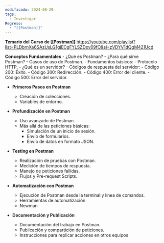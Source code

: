 ```yaml
---
modificado: 2024-08-29
tags:
  - Investigar
Regreso:
  - "[[Postman]]"
---
```

**Temario del Curso de [[Postman]]**
https://youtube.com/playlist?list=PLDbrnXa6SAzUsLG1gjECgFYLSZDov09fO&si=zVDYV1dQgM421Ucd
    
 **Conceptos Fundamentales**
    - ¿Qué es Postman?
    - ¿Para qué sirve Postman?
    - Casos de uso de Postman.
    - Fundamentos básicos:
        - Protocolo HTTP.
        - ¿Qué es un servidor?
        - Códigos de respuesta del servidor:
            - Código 200: Éxito.
            - Código 300: Redirección.
            - Código 400: Error del cliente.
            - Código 500: Error del servidor.

+  **Primeros Pasos en Postman**    
    - Creación de colecciones.
    - Variables de entorno.

+  **Profundización en Postman**
    - Uso avanzado de Postman.
    - Más allá de las peticiones básicas:
        - Simulación de un inicio de sesión.
        - Envío de formularios.
        - Envío de datos en formato JSON.
    
+  **Testing en Postman**
    - Realización de pruebas con Postman.
    - Medición de tiempos de respuesta.
    - Manejo de peticiones fallidas.
    - Flujos y Pre-request Scripts.
    
+  **Automatización con Postman**
    - Ejecución de Postman desde la terminal y línea de comandos.
    - Herramientas de automatización.
    - Newman
    
+  **Documentación y Publicación**    
    - Documentación del trabajo en Postman.
    - Publicación y compartición de peticiones.
    - Instrucciones para replicar acciones en otros equipos